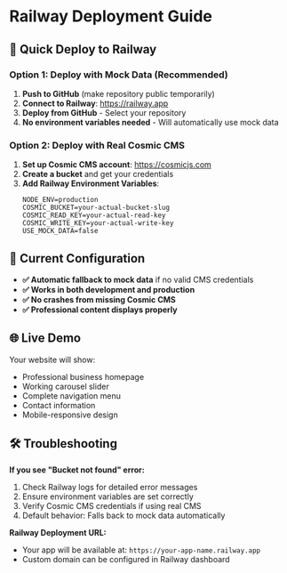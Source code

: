 # Railway Deployment Guide

## 🚀 Quick Deploy to Railway

### **Option 1: Deploy with Mock Data (Recommended)**

1. **Push to GitHub** (make repository public temporarily)
2. **Connect to Railway**: https://railway.app
3. **Deploy from GitHub** - Select your repository
4. **No environment variables needed** - Will automatically use mock data

### **Option 2: Deploy with Real Cosmic CMS**

1. **Set up Cosmic CMS account**: https://cosmicjs.com
2. **Create a bucket** and get your credentials
3. **Add Railway Environment Variables**:
   ```
   NODE_ENV=production
   COSMIC_BUCKET=your-actual-bucket-slug
   COSMIC_READ_KEY=your-actual-read-key
   COSMIC_WRITE_KEY=your-actual-write-key
   USE_MOCK_DATA=false
   ```

## 🔧 Current Configuration

- **✅ Automatic fallback to mock data** if no valid CMS credentials
- **✅ Works in both development and production**
- **✅ No crashes from missing Cosmic CMS**
- **✅ Professional content displays properly**

## 🌐 Live Demo

Your website will show:
- Professional business homepage
- Working carousel slider
- Complete navigation menu
- Contact information
- Mobile-responsive design

## 🛠️ Troubleshooting

**If you see "Bucket not found" error:**
1. Check Railway logs for detailed error messages
2. Ensure environment variables are set correctly
3. Verify Cosmic CMS credentials if using real CMS
4. Default behavior: Falls back to mock data automatically

**Railway Deployment URL:**
- Your app will be available at: `https://your-app-name.railway.app`
- Custom domain can be configured in Railway dashboard
